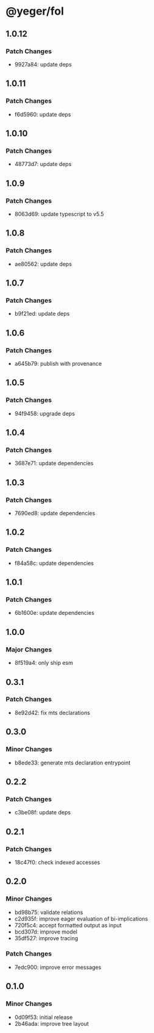 # @yeger/fol

## 1.0.12

### Patch Changes

- 9927a84: update deps

## 1.0.11

### Patch Changes

- f6d5960: update deps

## 1.0.10

### Patch Changes

- 48773d7: update deps

## 1.0.9

### Patch Changes

- 8063d69: update typescript to v5.5

## 1.0.8

### Patch Changes

- ae80562: update deps

## 1.0.7

### Patch Changes

- b9f21ed: update deps

## 1.0.6

### Patch Changes

- a645b79: publish with provenance

## 1.0.5

### Patch Changes

- 94f9458: upgrade deps

## 1.0.4

### Patch Changes

- 3687e71: update dependencies

## 1.0.3

### Patch Changes

- 7690ed8: update dependencies

## 1.0.2

### Patch Changes

- f84a58c: update dependencies

## 1.0.1

### Patch Changes

- 6b1600e: update dependencies

## 1.0.0

### Major Changes

- 8f519a4: only ship esm

## 0.3.1

### Patch Changes

- 8e92d42: fix mts declarations

## 0.3.0

### Minor Changes

- b8ede33: generate mts declaration entrypoint

## 0.2.2

### Patch Changes

- c3be08f: update deps

## 0.2.1

### Patch Changes

- 18c47f0: check indexed accesses

## 0.2.0

### Minor Changes

- bd98b75: validate relations
- c2d935f: improve eager evaluation of bi-implications
- 720f5c4: accept formatted output as input
- bcd307d: improve model
- 35df527: improve tracing

### Patch Changes

- 7edc900: improve error messages

## 0.1.0

### Minor Changes

- 0d09f53: initial release
- 2b46ada: improve tree layout
